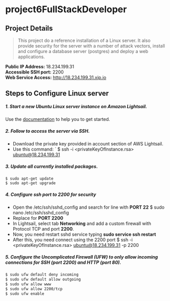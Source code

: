 # project6FullStackDeveloper

## Project Details
  > This project do a reference installation of a Linux server. It also provide security for the server with a number of attack vectors, install and configure a database server (postgres) and deploy a web applications.

**Public IP Address:** 18.234.199.31  
**Accessible SSH port:** 2200  
**Web Service Access:** http://18.234.199.31.xip.io

## Steps to Configure Linux server
##### 1. Start a new Ubuntu Linux server instance on Amazon Lightsail. 
Use the [documentation](https://aws.amazon.com/documentation/lightsail/) to help you to get started. 
##### 2. Follow to access the server via SSH.
* Download the private key provided in account section of AWS Lightsail.
* Use this command:
    ` $ ssh -i <privateKeyOfInstance.rsa> ubuntu@18.234.199.31
##### 3. Update all currently installed packages.
```
$ sudo apt-get update
$ sudo apt-get upgrade
```
##### 4. Configure ssh port to 2200 for security
* Open the /etc/ssh/sshd_config and search for line with **PORT 22**
$ sudo nano /etc/ssh/sshd_config
* Replace for **PORT 2200**
* In Lightsail, select tab **Networking** and add a custom firewall with Protocol TCP and port **2200**.
* Now, you need restart sshd service typing **sudo service ssh restart**
* After this, you need connect using the 2200 port
$ ssh -i <privateKeyOfInstance.rsa> ubuntu@18.234.199.31 -p 2200
##### 5. Configure the Uncomplicated Firewall (UFW) to only allow incoming connections for SSH (port 2200) and HTTP (port 80).
```bash
$ sudo ufw default deny incoming
$ sudo ufw default allow outgoing
$ sudo ufw allow www
$ sudo ufw allow 2200/tcp
$ sudo ufw enable
```


